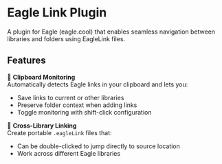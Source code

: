 # Eagle Link Plugin

A plugin for Eagle (eagle.cool) that enables seamless navigation between libraries and folders using EagleLink files.

## Features

🔗 **Clipboard Monitoring**  
Automatically detects Eagle links in your clipboard and lets you:
- Save links to current or other libraries
- Preserve folder context when adding links
- Toggle monitoring with shift-click configuration

📂 **Cross-Library Linking**  
Create portable `.eagleLink` files that:
- Can be double-clicked to jump directly to source location
- Work across different Eagle libraries

